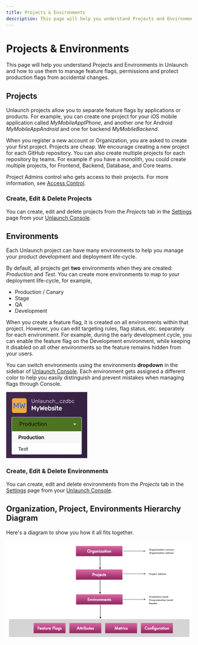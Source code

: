 ```yaml
---
title: Projects & Environments
description: This page will help you understand Projects and Environments in Unlaunch.
---
```


# Projects & Environments

This page will help you understand Projects and Environments in Unlaunch and how to use them to manage feature flags, permissions and protect production flags from accidental changes.

## Projects

Unlaunch projects allow you to separate feature flags by applications or products. For example, you can create one project for your iOS mobile application called *MyMobileAppIPhone*, and another one for Android *MyMobileAppAndroid* and one for backend *MyMobileBackend*.

When you register a new account or Organization, you are asked to create your first project. Projects are cheap. We encourage creating a new project for each GitHub repository. You can also create multiple projects for each repository by teams. For example if you have a monolith, you could create multiple projects, for Frontend, Backend, Database, and Core teams.

Project Admins control who gets access to their projects. For more information, see [Access Control](access-control).

### Create, Edit & Delete Projects

You can create, edit and delete projects from the *Projects* tab in the [Settings](https://app.unlaunch.io/settings) page from your [Unlaunch Console](https://app.unlaunch.io/).

## Environments

Each Unlaunch project can have many environments to help you manage your product development and deployment life-cycle. 

By default, all projects get **two** environments when they are created: *Production* and *Test*. You can create more environments to map to your deployment life-cycle, for example,

- Production / Canary
- Stage
- QA
- Development

When you create a feature flag, it is created on all environments within that project. However, you can edit targeting rules, flag status, etc. separately for each environment. For example, during the early development cycle, you can enable the feature flag on the Development environment, while keeping it disabled on all other environments so the feature remains hidden from your users.

You can switch environments using the environments **dropdown** in the sidebar of [Unlaunch Console](https://app.unlaunch.io/). Each environment gets assigned a different color to help you easily distinguish and prevent mistakes when managing flags through Console.

<div class="justify-content-center">
    <img src="/assets/img/environment-switcher.png" alt="environment switcher dropdown" width="220"/>
</div>

### Create, Edit & Delete Environments

You can create, edit and delete environments from the *Projects* tab in the [Settings](https://app.unlaunch.io/settings) page from your [Unlaunch Console](https://app.unlaunch.io/).

## Organization, Project, Environments Hierarchy Diagram

Here's a diagram to show you how it all fits together.

<div class="justify-content-center">
    <img src="/assets/img/o-p-e-hierarchy.png" alt="Organization, Project, Environments hierarchy diagram" width="900"/>
</div>
